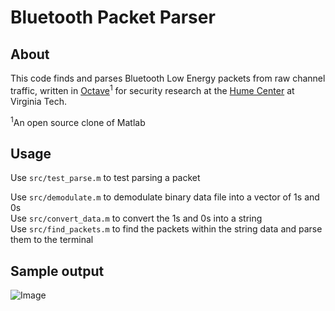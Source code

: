 # Bluetooth Packet Parser

## About

This code finds and parses Bluetooth Low Energy packets from raw channel traffic, written in [Octave](https://www.gnu.org/software/octave/)<sup>1</sup> for security research at the [Hume Center](http://hume.vt.edu/) at Virginia Tech.

<sup>1</sup>An open source clone of Matlab

## Usage

Use `src/test_parse.m` to test parsing a packet

Use `src/demodulate.m` to demodulate binary data file into a vector of 1s and 0s  
Use `src/convert_data.m` to convert the 1s and 0s into a string  
Use `src/find_packets.m` to find the packets within the string data and parse them to the terminal

## Sample output

![Image](http://i.imgur.com/c3rlYLx.png)
